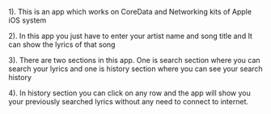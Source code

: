 1). This is an app which works on CoreData and Networking kits of Apple iOS system


2). In this app you just have to  enter your artist name and song title and It can show the lyrics of that song


3). There are two sections in this app. One is search section where you can search your lyrics and one is history section where you can see your search history

4). In history section you can click on any row and the app will show you your previously searched lyrics without any need to connect to internet.
